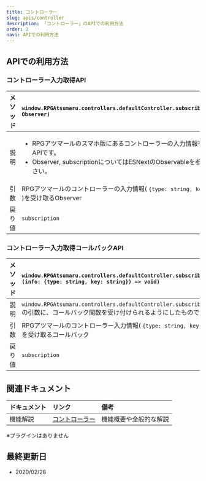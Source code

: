 ```yaml
---
title: コントローラー
slug: apis/controller
description: 「コントローラー」のAPIでの利用方法
order: 2
navi: APIでの利用方法
---
```

    
## APIでの利用方法
### コントローラー入力取得API
    
メソッド |`window.RPGAtsumaru.controllers.defaultController.subscribe(observer: Observer)`
:---|:---
説明|<ul><li>RPGアツマールのスマホ版にあるコントローラーの入力情報を取得できるAPIです。</li><li>Observer, subscriptionについてはESNextのObservableを参照してください。</li></ul>
引数|RPGアツマールのコントローラーの入力情報( `{type: string, key: string}` )を受け取るObserver
戻り値|`subscription`
    
### コントローラー入力取得コールバックAPI
    
メソッド |`window.RPGAtsumaru.controllers.defaultController.subscribe(next: (info: {type: string, key: string}) => void)`
:---|:---
説明|`window.RPGAtsumaru.controllers.defaultController.subscribe(observer)` の引数に、コールバック関数を受け付けられるようにしたものです。
引数|RPGアツマールのコントローラー入力情報( `{type: string, key: string}` )を受け取るコールバック
戻り値|`subscription`
    
## 関連ドキュメント
    
ドキュメント|リンク|備考
:---|:---|:---
機能解説|[コントローラー](/controller)|機能概要や全般的な解説
    
※プラグインはありません
    
## 最終更新日
 - 2020/02/28
